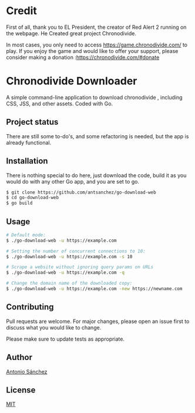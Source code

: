 # Credit
First of all, thank you to EL President, the creator of Red Alert 2 running on the webpage. 
He Created great project Chronodivide.

In most cases, you only need to access https://game.chronodivide.com/ to play. 
If you enjoy the game and would like to offer your support, please consider making a donation :https://chronodivide.com/#donate


# Chronodivide Downloader
A simple command-line application to download chronodivide , including CSS, JSS, and other assets. 
Coded with Go.

## Project status
There are still some to-do's, and some refactoring is needed, but the app is already functional. 

## Installation
There is nothing special to do here, just download the code, build it as you would do with any other Go app, and you are set to go.

```bash
$ git clone https://github.com/antsanchez/go-download-web
$ cd go-download-web
$ go build
```

## Usage
```bash
# Default mode:
$ ./go-download-web -u https://example.com

# Setting the number of concurrent connections to 10:
$ ./go-download-web -u https://example.com -s 10

# Scrape a website without ignoring query params on URLs
$ ./go-download-web -u https://example.com -q

# Change the domain name of the downloaded copy:
$ ./go-download-web -u https://example.com -new https://newname.com
```

## Contributing
Pull requests are welcome. For major changes, please open an issue first to discuss what you would like to change.

Please make sure to update tests as appropriate.

## Author
[Antonio Sánchez](https://asanchez.dev)

## License
[MIT](https://choosealicense.com/licenses/mit/)
